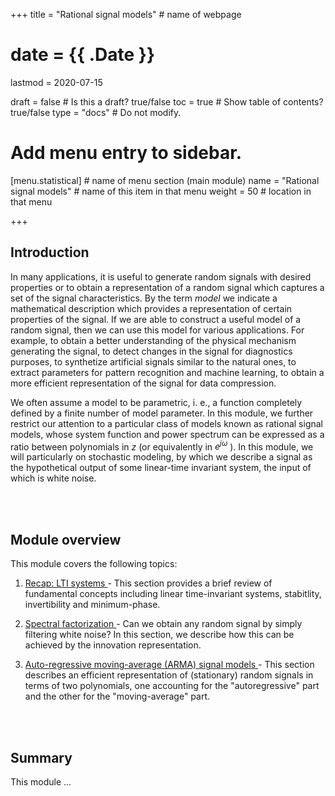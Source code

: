 +++
title = "Rational signal models"         # name of webpage

# date = {{ .Date }}
lastmod = 2020-07-15

draft = false  # Is this a draft? true/false
toc = true  # Show table of contents? true/false
type = "docs"  # Do not modify.

# Add menu entry to sidebar.
[menu.statistical]                       # name of menu section (main module)
  name = "Rational signal models"        # name of this item in that menu
  weight = 50                           # location in that menu

+++

## Introduction

In many applications, it is useful to generate random signals with desired properties or to obtain a representation of a random signal which captures a set of the signal characteristics. By the term *model* we indicate a mathematical description which provides a representation of certain properties of the signal. If we are able to construct a useful model of a random signal, then we can use this model for various applications. For example, to obtain a better understanding of the physical mechanism generating the signal, to detect changes in the signal for diagnostics purposes, to synthetize artificial signals similar to the natural ones, to extract parameters for pattern recognition and machine learning, to obtain a more efficient representation of the signal for data compression.

We often assume a model to be parametric, i. e., a function completely defined by a finite number of model parameter. In this module, we further restrict our attention to a particular class of models known as rational signal models, whose system function and power spectrum can be expressed as a ratio between polynomials in $z$ (or equivalently in $e^{j\omega}$ ). In this module, we will particularly on stochastic modeling, by which we describe a signal as the hypothetical output of some linear-time invariant system, the input of which is white noise.

<br></br>

## Module overview
This module covers the following topics:

1. <a href="../statisticalsignalprocessing_rational_recap">Recap: LTI systems </a>- This section provides a brief review of fundamental concepts including linear time-invariant systems, stabitlity, invertibility and minimum-phase.

3. <a href="../statisticalsignalprocessing_rational_spectral_factorization">Spectral factorization </a>- Can we obtain any random signal by simply filtering white noise? In this section, we describe how this can be achieved by the innovation representation.

2. <a href="../statisticalsignalprocessing_rational_arma">Auto-regressive moving-average (ARMA) signal models  </a>- This section describes an efficient representation of (stationary) random signals in terms of two polynomials, one accounting for the "autoregressive" part and the other for the "moving-average" part.



<br></br>


## Summary

This module ...
